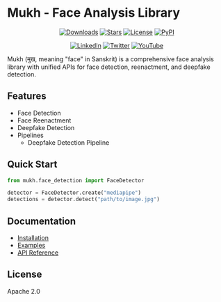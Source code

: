 # Mukh - Face Analysis Library

<div align="center" markdown>

[![Downloads](https://static.pepy.tech/personalized-badge/mukh?period=total&units=international_system&left_color=grey&right_color=blue&left_text=downloads)](https://pepy.tech/project/mukh)
[![Stars](https://img.shields.io/github/stars/ishandutta0098/mukh?color=yellow&style=flat&label=%E2%AD%90%20stars)](https://github.com/ishandutta0098/mukh/stargazers)
[![License](https://img.shields.io/badge/license-Apache%202.0-green.svg?style=flat)](https://github.com/ishandutta0098/mukh/blob/master/LICENSE)
[![PyPI](https://img.shields.io/badge/pypi-mukh-orange.svg?style=flat&logo=pypi)](https://pypi.org/project/mukh/)

[![LinkedIn](https://img.shields.io/badge/LinkedIn-@ishandutta0098-blue.svg?style=flat&logo=linkedin&logoColor=white)](https://www.linkedin.com/in/ishandutta0098)
[![Twitter](https://img.shields.io/:follow-@ishandutta0098-blue.svg?style=flat&logo=x)](https://twitter.com/intent/user?screen_name=ishandutta0098)
[![YouTube](https://img.shields.io/badge/YouTube-@ishandutta--ai-red?style=flat&logo=youtube)](https://www.youtube.com/@ishandutta-ai)

</div>

Mukh (मुख, meaning "face" in Sanskrit) is a comprehensive face analysis library with unified APIs for face detection, reenactment, and deepfake detection.

## Features

- Face Detection
- Face Reenactment  
- Deepfake Detection
- Pipelines
    - Deepfake Detection Pipeline

## Quick Start

```python
from mukh.face_detection import FaceDetector

detector = FaceDetector.create("mediapipe")
detections = detector.detect("path/to/image.jpg")
```

## Documentation

- [Installation](getting-started/installation.md)
- [Examples](examples/face-detection.md)
- [API Reference](api/core.md)

## License

Apache 2.0 